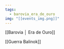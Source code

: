 ```yaml
---
tags:
  - barovia_era_de_ouro
img: "[[events_img.png]]"
---
```


[[Barovia │ Era de Ouro]]


[[Guerra Balinok]]